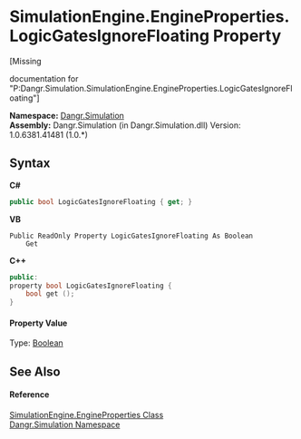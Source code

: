 # SimulationEngine.EngineProperties.LogicGatesIgnoreFloating Property 
 

\[Missing <summary> documentation for "P:Dangr.Simulation.SimulationEngine.EngineProperties.LogicGatesIgnoreFloating"\]

**Namespace:**&nbsp;<a href="N_Dangr_Simulation">Dangr.Simulation</a><br />**Assembly:**&nbsp;Dangr.Simulation (in Dangr.Simulation.dll) Version: 1.0.6381.41481 (1.0.*)

## Syntax

**C#**<br />
``` C#
public bool LogicGatesIgnoreFloating { get; }
```

**VB**<br />
``` VB
Public ReadOnly Property LogicGatesIgnoreFloating As Boolean
	Get
```

**C++**<br />
``` C++
public:
property bool LogicGatesIgnoreFloating {
	bool get ();
}
```


#### Property Value
Type: <a href="http://msdn2.microsoft.com/en-us/library/a28wyd50" target="_blank">Boolean</a>

## See Also


#### Reference
<a href="T_Dangr_Simulation_SimulationEngine_EngineProperties">SimulationEngine.EngineProperties Class</a><br /><a href="N_Dangr_Simulation">Dangr.Simulation Namespace</a><br />